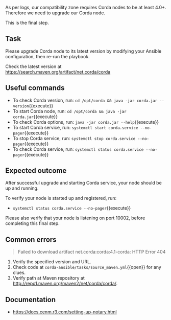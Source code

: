 As per logs, our compatibility zone requires Corda nodes to be at least 4.0+. Therefore we need to upgrade our Corda node.

This is the final step.

## Task

Please upgrade Corda node to its latest version by modifying your Ansible configuration, then re-run the playbook.

Check the latest version at <https://search.maven.org/artifact/net.corda/corda>

## Useful commands

- To check Corda version, run: `cd /opt/corda && java -jar corda.jar --version`{{execute}}
- To start Corda node, run: `cd /opt/corda && java -jar corda.jar`{{execute}}
- To check Corda options, run: `java -jar corda.jar --help`{{execute}}
- To start Corda service, run: `systemctl start corda.service --no-pager`{{execute}}
- To stop Corda service, run: `systemctl stop corda.service --no-pager`{{execute}}
- To check Corda service, run: `systemctl status corda.service --no-pager`{{execute}}

## Expected outcome

After successful upgrade and starting Corda service, your node should be up and running.

To verify your node is started up and registered, run:

- `systemctl status corda.service --no-pager`{{execute}}

Please also verify that your node is listening on port 10002, before completing this final step.

## Common errors

> Failed to download artifact net.corda:corda:4.1-corda: HTTP Error 404

1. Verify the specified version and URL.
2. Check code at `corda-ansible/tasks/source_maven.yml`{{open}} for any clues.
3. Verify path at Maven repository at <http://repo1.maven.org/maven2/net/corda/corda/>.

## Documentation

- <https://docs.cenm.r3.com/setting-up-notary.html>
